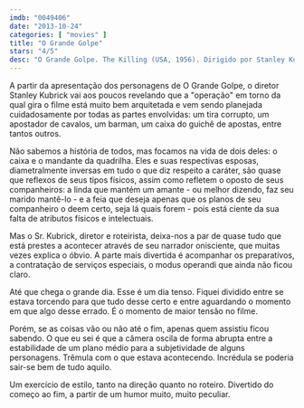 ```yaml
---
imdb: "0049406"
date: "2013-10-24"
categories: [ "movies" ]
title: "O Grande Golpe"
stars: "4/5"
desc: "O Grande Golpe. The Killing (USA, 1956). Dirigido por Stanley Kubrick. Escrito por Stanley Kubrick, Jim Thompson, Lionel White. Com Sterling Hayden, Coleen Gray, Vince Edwards, Jay C. Flippen, Ted de Corsia, Marie Windsor, Elisha Cook Jr., Joe Sawyer, James Edwards."
---
```

A partir da apresentação dos personagens de O Grande Golpe, o diretor Stanley Kubrick vai aos poucos revelando que a "operação" em torno da qual gira o filme está muito bem arquitetada e vem sendo planejada cuidadosamente por todas as partes envolvidas: um tira corrupto, um apostador de cavalos, um barman, um caixa do guichê de apostas, entre tantos outros.

Não sabemos a história de todos, mas focamos na vida de dois deles: o caixa e o mandante da quadrilha. Eles e suas respectivas esposas, diametralmente inversas em tudo o que diz respeito a caráter, são quase que reflexos de seus tipos físicos, assim como refletem o oposto de seus companheiros: a linda que mantém um amante - ou melhor dizendo, faz seu marido mantê-lo - e a feia que deseja apenas que os planos de seu companheiro o deem certo, seja lá quais forem - pois está ciente da sua falta de atributos físicos e intelectuais.

Mas o Sr. Kubrick, diretor e roteirista, deixa-nos a par de quase tudo que está prestes a acontecer através de seu narrador onisciente, que muitas vezes explica o óbvio. A parte mais divertida é acompanhar os preparativos, a contratação de serviços especiais, o modus operandi que ainda não ficou claro.

Até que chega o grande dia. Esse é um dia tenso. Fiquei dividido entre se estava torcendo para que tudo desse certo e entre aguardando o momento em que algo desse errado. É o momento de maior tensão no filme.

Porém, se as coisas vão ou não até o fim, apenas quem assistiu ficou sabendo. O que eu sei é que a câmera oscila de forma abrupta entre a estabilidade de um plano médio para a subjetividade de alguns personagens. Trêmula com o que estava acontecendo. Incrédula se poderia sair-se bem de tudo aquilo.

Um exercício de estilo, tanto na direção quanto no roteiro. Divertido do começo ao fim, a partir de um humor muito, muito peculiar.


